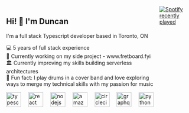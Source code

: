 <div style="display: flex; flex-direction: row;">

<div>
<h2 align="left">Hi! 👋 I'm Duncan</h2>

<p align="left">I'm a full stack Typescript developer based in Toronto, ON</p>

<p align="left">💻 5 years of full stack experience<br>🎸 Currently working on my side project - www.fretboard.fyi<br>🏛️ Currently improving my skills building serverless architectures<br>🥁 Fun fact: I play drums in a cover band and love exploring ways to merge my technical skills with my passion for music</p>

<div align="left">
  <img src="https://cdn.jsdelivr.net/gh/devicons/devicon/icons/typescript/typescript-original.svg" height="40" alt="typescript logo"  />
  <img width="12" />
  <img src="https://cdn.jsdelivr.net/gh/devicons/devicon/icons/react/react-original.svg" height="40" alt="react logo"  />
  <img width="12" />
  <img src="https://cdn.jsdelivr.net/gh/devicons/devicon/icons/nodejs/nodejs-original.svg" height="40" alt="nodejs logo"  />
  <img width="12" />
  <img src="https://skillicons.dev/icons?i=aws" height="40" alt="amazonwebservices logo"  />
  <img width="12" />
  <img src="https://cdn.jsdelivr.net/gh/devicons/devicon/icons/circleci/circleci-plain.svg" height="40" alt="circleci logo"  />
  <img width="12" />
  <img src="https://cdn.jsdelivr.net/gh/devicons/devicon/icons/graphql/graphql-plain.svg" height="40" alt="graphql logo"  />
  <img width="12" />
  <img src="https://cdn.jsdelivr.net/gh/devicons/devicon/icons/python/python-original.svg" height="40" alt="python logo"  />
</div>
</div>

###

<div align="left">
  <a href="https://open.spotify.com/user/dmannguy">
    <img src="https://spotify-recently-played-readme.vercel.app/api?user=dmannguy&count=5" alt="Spotify recently played"  />
  </a>
</div>

###

</div>
